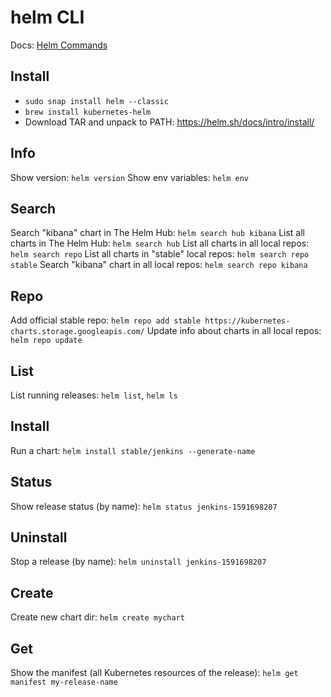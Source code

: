 # helm CLI

Docs: [Helm Commands](https://helm.sh/docs/helm/)

## Install
 - `sudo snap install helm --classic`
 - `brew install kubernetes-helm`
 - Download TAR and unpack to PATH: https://helm.sh/docs/intro/install/

## Info
Show version: `helm version`
Show env variables: `helm env`

## Search
Search "kibana" chart in The Helm Hub: `helm search hub kibana`
List all charts in The Helm Hub: `helm search hub`
List all charts in all local repos: `helm search repo`
List all charts in "stable" local repos: `helm search repo stable`
Search "kibana" chart in all local repos: `helm search repo kibana`

## Repo
Add official stable repo: `helm repo add stable https://kubernetes-charts.storage.googleapis.com/`
Update info about charts in all local repos: `helm repo update`

## List
List running releases: `helm list`, `helm ls`

## Install
Run a chart: `helm install stable/jenkins --generate-name`

## Status
Show release status (by name): `helm status jenkins-1591698207`

## Uninstall
Stop a release (by name): `helm uninstall jenkins-1591698207`

## Create
Create new chart dir: `helm create mychart`

## Get
Show the manifest (all Kubernetes resources of the release): `helm get manifest my-release-name`
